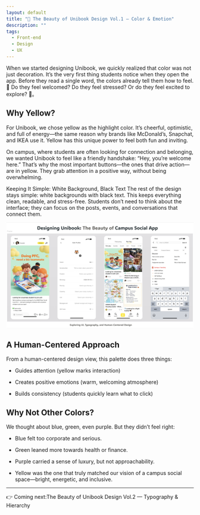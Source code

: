 ```yaml
---
layout: default
title: "🎨 The Beauty of Unibook Design Vol.1 — Color & Emotion"
description: ""
tags:
  - Front-end
  - Design
  - UX
---
```

When we started designing Unibook, we quickly realized that color was not just decoration. It’s the very first thing students notice when they open the app. Before they read a single word, the colors already tell them how to feel. 🤩 Do they feel welcomed? Do they feel stressed? Or do they feel excited to explore? 🥰。

## Why Yellow?
For Unibook, we chose yellow as the highlight color. It’s cheerful, optimistic, and full of energy—the same reason why brands like McDonald’s, Snapchat, and IKEA use it. Yellow has this unique power to feel both fun and inviting.

On campus, where students are often looking for connection and belonging, we wanted Unibook to feel like a friendly handshake: “Hey, you’re welcome here.” That’s why the most important buttons—the ones that drive action—are in yellow. They grab attention in a positive way, without being overwhelming.

Keeping It Simple: White Background, Black Text
The rest of the design stays simple: white backgrounds with black text. This keeps everything clean, readable, and stress-free. Students don’t need to think about the interface; they can focus on the posts, events, and conversations that connect them.

![Unibook](/assets/img/unibook1.png "Unibook")

## A Human-Centered Approach
From a human-centered design view, this palette does three things:

- Guides attention (yellow marks interaction)

- Creates positive emotions (warm, welcoming atmosphere)

- Builds consistency (students quickly learn what to click)



## Why Not Other Colors?
We thought about blue, green, even purple. But they didn’t feel right:

- Blue felt too corporate and serious.

- Green leaned more towards health or finance.

- Purple carried a sense of luxury, but not approachability.

- Yellow was the one that truly matched our vision of a campus social space—bright, energetic, and inclusive.

---

👉 Coming next:The Beauty of Unibook Design Vol.2 — Typography & Hierarchy
